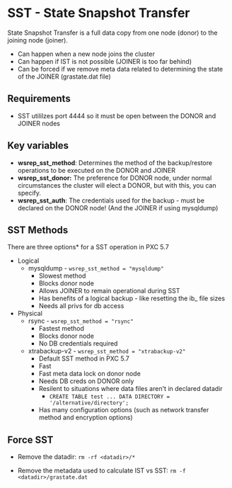 # SST - State Snapshot Transfer

State Snapshot Transfer is a full data copy from one node (donor) to the joining node (joiner).

- Can happen when a new node joins the cluster
- Can happen if IST is not possible (JOINER is too far behind)
- Can be forced if we remove meta data related to determining the state of the JOINER (grastate.dat file)



## Requirements

- SST utililzes port 4444 so it must be open between the DONOR and JOINER nodes



## Key variables

- **wsrep_sst_method**: Determines the method of the backup/restore operations to be executed on the DONOR and JOINER
- **wsrep_sst_donor:** The preference for DONOR node, under normal circumstances the cluster will elect a DONOR, but with this, you can specify.
- **wsrep_sst_auth**:  The credentials used for the backup - must be declared on the DONOR node!  (And the JOINER if using mysqldump)

## 

## SST Methods

There are three options* for a SST operation in PXC 5.7

- Logical 
  - mysqldump - `wsrep_sst_method = "mysqldump"`
    - Slowest method
    - Blocks donor node
    - Allows JOINER to remain operational during SST
    - Has benefits of a logical backup - like resetting the ib_ file sizes
    - Needs all privs for db access
- Physical
  - rsync - `wsrep_sst_method = "rsync"`
    - Fastest method
    - Blocks donor node
    - No DB credentials required
  - xtrabackup-v2 - `wsrep_sst_method = "xtrabackup-v2"`
    - Default SST method in PXC 5.7 
    - Fast
    - Fast meta data lock on donor node
    - Needs DB creds on DONOR only 
    - Resilent to situations where data files aren't in declared datadir
      - `CREATE TABLE test ... DATA DIRECTORY = '/alternative/directory';`
    - Has many configuration options (such as network transfer method and encryption options)

## 

## Force SST 

- Remove the datadir: `rm -rf <datadir>/*`

- Remove the metadata used to calculate IST vs SST: `rm -f <datadir>/grastate.dat`
